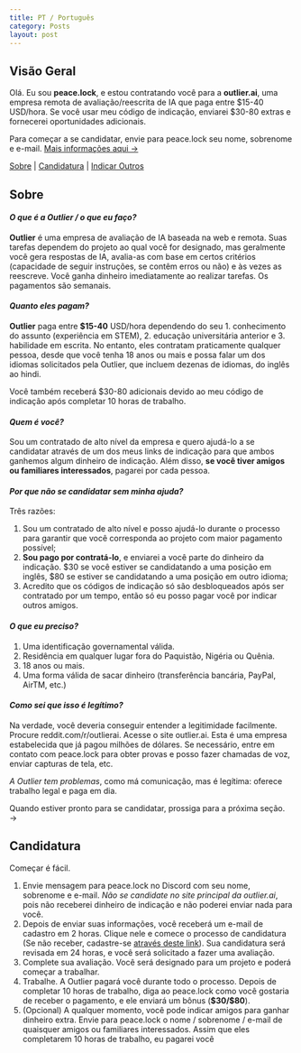 ```yaml
---
title: PT / Português
category: Posts
layout: post
---
```


## Visão Geral

Olá. Eu sou **peace.lock**, e estou contratando você para a **outlier.ai**, uma empresa remota de avaliação/reescrita de IA que paga entre &#36;15-40 USD/hora. Se você usar meu código de indicação, enviarei &#36;30-80 extras e fornecerei oportunidades adicionais.

Para começar a se candidatar, envie para peace.lock seu nome, sobrenome e e-mail. [Mais informações aqui →](#candidatura)

[Sobre](#sobre) | [Candidatura](#candidatura) | [Indicar Outros](#indicar-outros)

## Sobre

#### ***O que é a Outlier / o que eu faço?***
**Outlier** é uma empresa de avaliação de IA baseada na web e remota. Suas tarefas dependem do projeto ao qual você for designado, mas geralmente você gera respostas de IA, avalia-as com base em certos critérios (capacidade de seguir instruções, se contêm erros ou não) e às vezes as reescreve. Você ganha dinheiro imediatamente ao realizar tarefas. Os pagamentos são semanais.

#### ***Quanto eles pagam?***
**Outlier** paga entre **&#36;15-40** USD/hora dependendo do seu 1. conhecimento do assunto (experiência em STEM), 2. educação universitária anterior e 3. habilidade em escrita. No entanto, eles contratam praticamente qualquer pessoa, desde que você tenha 18 anos ou mais e possa falar um dos idiomas solicitados pela Outlier, que incluem dezenas de idiomas, do inglês ao hindi.

Você também receberá &#36;30-80 adicionais devido ao meu código de indicação após completar 10 horas de trabalho.

#### ***Quem é você?***
Sou um contratado de alto nível da empresa e quero ajudá-lo a se candidatar através de um dos meus links de indicação para que ambos ganhemos algum dinheiro de indicação. Além disso, **se você tiver amigos ou familiares interessados**, pagarei por cada pessoa.

#### ***Por que não se candidatar sem minha ajuda?***
Três razões:
1. Sou um contratado de alto nível e posso ajudá-lo durante o processo para garantir que você corresponda ao projeto com maior pagamento possível;
2. **Sou pago por contratá-lo**, e enviarei a você parte do dinheiro da indicação. &#36;30 se você estiver se candidatando a uma posição em inglês, &#36;80 se estiver se candidatando a uma posição em outro idioma;
3. Acredito que os códigos de indicação só são desbloqueados após ser contratado por um tempo, então só eu posso pagar você por indicar outros amigos.

#### ***O que eu preciso?***
1. Uma identificação governamental válida.
2. Residência em qualquer lugar fora do Paquistão, Nigéria ou Quênia.
3. 18 anos ou mais.
4. Uma forma válida de sacar dinheiro (transferência bancária, PayPal, AirTM, etc.)

#### ***Como sei que isso é legítimo?***
Na verdade, você deveria conseguir entender a legitimidade facilmente. Procure reddit.com/r/outlierai. Acesse o site outlier.ai. Esta é uma empresa estabelecida que já pagou milhões de dólares. Se necessário, entre em contato com peace.lock para obter provas e posso fazer chamadas de voz, enviar capturas de tela, etc.

*A Outlier tem problemas*, como má comunicação, mas é legítima: oferece trabalho legal e paga em dia.

Quando estiver pronto para se candidatar, prossiga para a próxima seção. →

## Candidatura

Começar é fácil.
1. Envie mensagem para peace.lock no Discord com seu nome, sobrenome e e-mail. *Não se candidate no site principal da outlier.ai*, pois não receberei dinheiro de indicação e não poderei enviar nada para você.
2. Depois de enviar suas informações, você receberá um e-mail de cadastro em 2 horas. Clique nele e comece o processo de candidatura (Se não receber, cadastre-se [através deste link](https://app.outlier.ai/expert/opportunities?utm_source=referral&referring_user=d3bf6092b1a733669e655ccf33e5ffd911818e6b86b4cc2b7e88b158e5294ff2741052fd3655d428ce07ec973568d167)). Sua candidatura será revisada em 24 horas, e você será solicitado a fazer uma avaliação.
3. Complete sua avaliação. Você será designado para um projeto e poderá começar a trabalhar.
4. Trabalhe. A Outlier pagará você durante todo o processo. Depois de completar 10 horas de trabalho, diga ao peace.lock como você gostaria de receber o pagamento, e ele enviará um bônus (**&#36;30/&#36;80**).
5. (Opcional) A qualquer momento, você pode indicar amigos para ganhar dinheiro extra. Envie para peace.lock o nome / sobrenome / e-mail de quaisquer amigos ou familiares interessados. Assim que eles completarem 10 horas de trabalho, eu pagarei você<span class="ml-2" /><span class="inline-block w-3 h-3 rounded-full bg-neutral-a12 align-middle mb-[0.1rem]" />